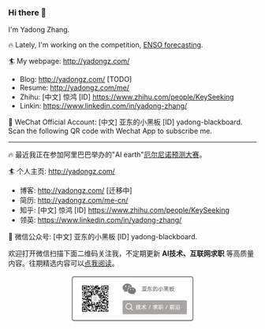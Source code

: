 ### Hi there 👋

I'm Yadong Zhang. 

:fire: Lately, I'm working on the competition, [ENSO forecasting](https://tianchi.aliyun.com/competition/entrance/531871/introduction). 

:surfer: My webpage: http://yadongz.com/
  + Blog: http://yadongz.com/ [TODO]
  + Resume: http://yadongz.com/me/
  + Zhihu: [中文] 惊鸿 [ID] https://www.zhihu.com/people/KeySeeking
  + Linkin: https://www.linkedin.com/in/yadong-zhang/

:rainbow: WeChat Official Account: [中文] 亚东的小黑板 [ID] yadong-blackboard. Scan the following QR code with Wechat App to subscribe me.

---

:fire: 最近我正在参加阿里巴巴举办的"AI earth"[厄尔尼诺预测大赛](https://tianchi.aliyun.com/competition/entrance/531871/introduction)。

:surfer: 个人主页: http://yadongz.com/
  + 博客: http://yadongz.com/ [迁移中]
  + 简历: http://yadongz.com/me-cn/
  + 知乎: [中文] 惊鸿 [ID] https://www.zhihu.com/people/KeySeeking
  + 领英: https://www.linkedin.com/in/yadong-zhang/

:rainbow: 微信公众号: [中文] 亚东的小黑板 [ID] yadong-blackboard. 

欢迎打开微信扫描下面二维码关注我，不定期更新 __AI技术、互联网求职__ 等高质量内容。往期精选内容可以[点我阅读](http://yadongz.com/2021/03/29/official-account/)。

<center>
<img src="画板.png" alt="QR code" width="50%"/>
</center>
